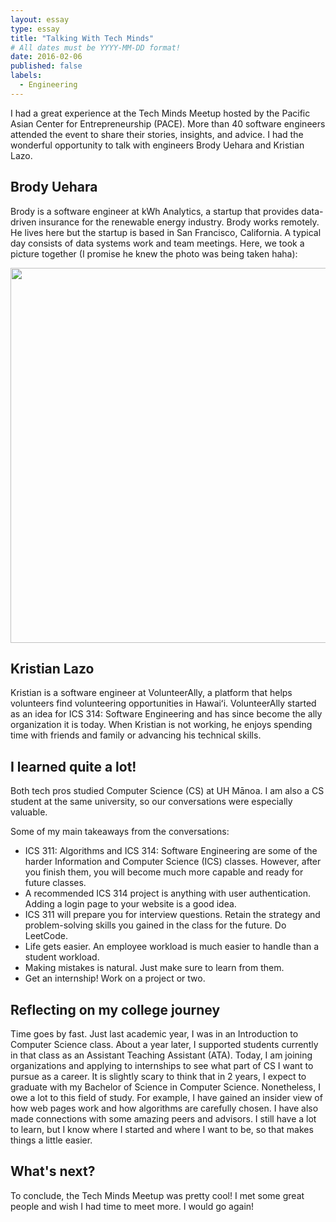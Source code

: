 ```yaml
---
layout: essay
type: essay
title: "Talking With Tech Minds"
# All dates must be YYYY-MM-DD format!
date: 2016-02-06
published: false
labels:
  - Engineering
---
```



I had a great experience at the Tech Minds Meetup hosted by the Pacific Asian Center for Entrepreneurship (PACE). More than 40 software engineers attended the event to share their stories, insights, and advice. I had the wonderful opportunity to talk with engineers Brody Uehara and Kristian Lazo. 

## Brody Uehara
Brody is a software engineer at  <a href="https://www.kwhanalytics.com" target="_blank"></a>kWh Analytics, a startup that provides data-driven insurance for the renewable energy industry. Brody works remotely. He lives here but the startup is based in San Francisco, California. A typical day consists of data systems work and team meetings. Here, we took a picture together (I promise he knew the photo was being taken haha):

<img src="../img/techmindsmeetup.png" width=600px>

## Kristian Lazo
Kristian is a software engineer at <a href="https://www.volunteerally.org" target="_blank"></a>VolunteerAlly, a platform that helps volunteers find volunteering opportunities in Hawaiʻi. VolunteerAlly started as an idea for ICS 314: Software Engineering and has since become the ally organization it is today. When Kristian is not working, he enjoys spending time with friends and family or advancing his technical skills. 

## I learned quite a lot!
Both tech pros studied Computer Science (CS) at UH Mānoa. I am also a CS student at the same university, so our conversations were especially valuable.

Some of my main takeaways from the conversations:
<ul>
  <li>ICS 311: Algorithms and ICS 314: Software Engineering are some of the harder Information and Computer Science (ICS) classes. However, after you finish them, you will become much more capable and ready for future classes.</li>
  <li>A recommended ICS 314 project is anything with user authentication. Adding a login page to your website is a good idea.</li>
  <li>ICS 311 will prepare you for interview questions. Retain the strategy and problem-solving skills you gained in the class for the future. Do LeetCode.</li>
  <li>Life gets easier. An employee workload is much easier to handle than a student workload. </li>
  <li>Making mistakes is natural. Just make sure to learn from them.</li>
  <li>Get an internship! Work on a project or two.</li>
</ul>

## Reflecting on my college journey
Time goes by fast. Just last academic year, I was in an Introduction to Computer Science class. About a year later, I supported students currently in that class as an Assistant Teaching Assistant (ATA). Today, I am joining organizations and applying to internships to see what part of CS I want to pursue as a career. It is slightly scary to think that in 2 years, I expect to graduate with my Bachelor of Science in Computer Science. Nonetheless, I owe a lot to this field of study. For example, I have gained an insider view of how web pages work and how algorithms are carefully chosen. I have also made connections with some amazing peers and advisors. I still have a lot to learn, but I know where I started and where I want to be, so that makes things a little easier. 

## What's next?
To conclude, the Tech Minds Meetup was pretty cool! I met some great people and wish I had time to meet more. I would go again!
